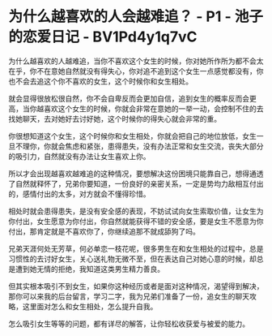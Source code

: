 # 为什么越喜欢的人会越难追？ - P1 - 池子的恋爱日记 - BV1Pd4y1q7vC

为什么越喜欢的人越难追，当你不喜欢这个女生的时候，你对她所作所为都不会太在乎，你不在意她自然就没有得失心，你对追不追到这个女生一点感觉都没有，你也不会去追这个你不喜欢的女生，这个时候你和女生相处。

就会显得很放松很自然，你不会自卑反而会更加自信，追到女生的概率反而会更高，当你越喜欢这个女生的时候，你就会非常在意她的一举一动，会控制不住的去找她聊天，去对她好去讨好她，这个时候你的得失心就会非常的重。

你很想知道这个女生，这个时候你和女生相处，你就会把自己的地位放低，女生一旦不理你，你就会焦虑和紧张，患得患失，没有办法正常和女生交流，丧失大部分的吸引力，自然就没有办法让女生喜欢上你。

所以才会出现越喜欢越难追的这种情况，要想解决这份困境只能靠自己，想得通透了自然就释怀了，兄弟你要知道，一份良好的亲密关系，一定是势均力敌相互付出的，感情付出的太多，对方就会不懂得珍惜。

相处时就会患得患失，是没有安全感的表现，不妨试试向女生索取价值，让女生为你付出，女生愿意为你付出，你自然就能获得不错的安全感，要是女生不愿意为你付出，那肯定就是不喜欢你了，你继续追那不就成舔狗了吗。

兄弟天涯何处无芳草，何必单恋一枝花呢，很多男生在和女生相处的过程中，总是习惯性的去讨好女生，关心送礼物无微不至，但在表达自己对她心意的时候，却总是遭到她无情的拒绝，我知道这类男生精力善良。

但其实根本吸引不到女生，如果你这种经历或者是面对这种情况，渴望得到解决，那你可以来我的后台留言，学习二字，我为兄弟们准备了一份，追女生的聊天攻略，这里面对怎么和女生相处，怎么提升自我。

怎么吸引女生等等的问题，都有详尽的解答，让你轻松收获爱与被爱的能力。